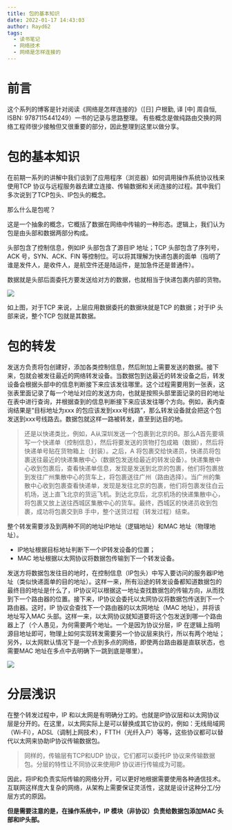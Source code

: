 ```yaml
---
title: 包的基本知识
date: 2022-01-17 14:43:03
author: Rayd62
tags:
  - 读书笔记
  - 网络技术
  - 网络是怎样连接的
---
```


# 前言
这个系列的博客是针对阅读《网络是怎样连接的》（[日] 户根勤, 译 [中] 周自恒, ISBN: 9787115441249）一书的记录与思路整理。
有些概念是做纯路由交换的网络工程师很少接触但又很重要的部分，因此整理到这里以做分享。

<!-- more -->

# 包的基本知识

在前期一系列的讲解中我们谈到了应用程序（浏览器）如何调用操作系统协议栈来使用TCP 协议与远程服务器去建立连接、传输数据和关闭连接的过程。其中我们多次说到了TCP包头、IP包头的概念。

那么什么是包呢？

这是一个抽象的概念，它概括了数据在网络中传输的一种形态。逻辑上，我们认为包是由头部和数据两部分构成。

头部包含了控制信息，例如IP 头部包含了源目IP 地址；TCP 头部包含了序列号，ACK 号，SYN、ACK、FIN 等控制位。可以将其理解为快递包裹的面单（指明了谁是发件人，是收件人，是航空件还是陆运件，是加急件还是普通件）。

数据就是头部后面委托方要发送给对方的数据，也就相当于快递包裹内部的货物。

![](https://cdn.jsdelivr.net/gh/rayd62/blog_images/包的基本知识/image.png)

如上图，对于TCP 来说，上层应用数据委托的数据块就是TCP 的数据；对于IP 头部来说，整个TCP 包就是其数据。

# 包的转发

发送方负责将包创建好，添加各类控制信息，然后附加上需要发送的数据。接下来，包就会被发往最近的网络转发设备。当数据包到达最近的转发设备之后，转发设备会根据头部中的信息判断接下来应该发往哪里。这个过程需要用到一张表，这张表里面记录了每一个地址对应的发送方向，也就是按照头部里面记录的目的地址在表中进行查询，并根据查到的信息判断接下来应该发往哪个方向。例如，表内查询结果是“目标地址为xxx 的包应该发到xxx号线路”，那么转发设备就会把这个包发送到xxx号线路去。数据包就这样一路被转发，直至到达目的地。

> 还是以快递类比，例如，A从深圳发送一个包裹到北京的B。那么A首先要填写一个快递单（控制信息），然后将要发送的货物打包成箱（数据），然后将快递单号贴在货物箱上（封装）。之后，A 将包裹交给快递员，快递员将包裹送往最近的快递集散中心（数据包发送给最近的转发设备）。快递集散中心收到包裹后，查看快递单信息，发现是发送到北京的包裹，他们将包裹放到发往广州集散中心的货车上，将包裹送往广州（路由选择）。当广州的集散中心收到包裹查看快递单，发现是发往北京的包裹，他们将包裹发往白云机场，送上直飞北京的货运飞机。到达北京后，北京机场的快递集散中心，将包裹又放上送往西城区集散中心的货车。最终，西城区的快递员收到包裹，成功将包裹交到B 手中，整个送货过程（转发过程）结束。


整个转发需要涉及到两种不同的地址IP地址（逻辑地址）和MAC 地址（物理地址）。

- IP地址根据目标地址判断下一个IP转发设备的位置；
- MAC 地址根据以太网协议将数据包传输到下一个转发设备。

发送方将数据包发往目的地时，在控制信息（IP包头）中写入要访问的服务器IP地址（类似快递面单的目的地址）。这样一来，所有沿途的转发设备都知道数据包的最终目的地址是什么了，IP协议可以根据这一地址查找数据包的传输方向，从而找到下一个路由器的位置。接下来，IP协议会委托以太网协议将数据包传送到下一个路由器。这时，IP 协议会查找下一个路由器的以太网地址（MAC 地址），并将该地址写入MAC 头部。这样一来，以太网协议就知道要将这个包发送到哪一个路由器上了（个人愚见，为何需要两个地址。一个是因为协议分层，IP 在逻辑上指明源目地址即可，物理上如何实现转发需要另一个协议层来执行，所以有两个地址；另外，以太网默认情况下是一个点到多点的网络，即使两台路由器是直联状态，也需要MAC 地址在多点中去明确下一跳到底是哪里）。

![](https://cdn.jsdelivr.net/gh/rayd62/blog_images/包的基本知识/image_1.png)

# 分层浅识

在整个转发过程中，IP 和以太网是有明确分工的。也就是IP协议层和以太网协议层是分开的。在这里，以太网实际上是可以替换成其它协议的，例如：无线局域网（Wi-Fi），ADSL（调制上网技术），FTTH（光纤入户）等等，这些协议都可以替代以太网来协助IP协议传输数据包。

> 同样的，传输层有TCP和UDP 协议，它们都可以委托IP 协议来传输数据包。分层的特性让不同协议来使用IP 协议进行传输成为可能。


因此，将IP和负责实际传输的网络分开，可以更好地根据需要使用各种通信技术。互联网这样庞大复杂的网络，从架构上需要保证灵活性，这就是设计这种分工/分层方式的原因。

**但是需要注意的是，在操作系统中，IP 模块（非协议）负责给数据包添加MAC 头部和IP头部。**
